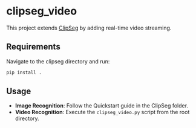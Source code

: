 # clipseg_video

This project extends [ClipSeg](https://github.com/timojl/clipseg) by adding real-time video streaming.

## Requirements
Navigate to the clipseg directory and run:
```bash
pip install .
```

## Usage
- **Image Recognition**: Follow the Quickstart guide in the ClipSeg folder.
- **Video Recognition**: Execute the `clipseg_video.py` script from the root directory.
